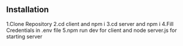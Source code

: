 ## Installation

1.Clone Repository
2.cd client and npm i
3.cd server and npm i
4.Fill Credentials in .env file
5.npm run dev for client and node server.js for starting server

